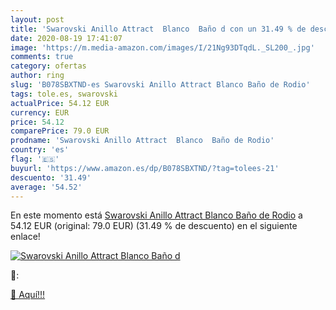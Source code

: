 ```yaml
---
layout: post
title: 'Swarovski Anillo Attract  Blanco  Baño d con un 31.49 % de descuento'
date: 2020-08-19 17:41:07
image: 'https://m.media-amazon.com/images/I/21Ng93DTqdL._SL200_.jpg'
comments: true
category: ofertas
author: ring
slug: 'B078SBXTND-es Swarovski Anillo Attract Blanco Baño de Rodio'
tags: tole.es, swarovski
actualPrice: 54.12 EUR
currency: EUR
price: 54.12
comparePrice: 79.0 EUR
prodname: 'Swarovski Anillo Attract  Blanco  Baño de Rodio'
country: 'es'
flag: '🇪🇸'
buyurl: 'https://www.amazon.es/dp/B078SBXTND/?tag=tolees-21'
descuento: '31.49'
average: '54.52'
---
```


En este momento está [Swarovski Anillo Attract  Blanco  Baño de Rodio](https://www.amazon.es/dp/B078SBXTND/?tag=tolees-21) a 54.12 EUR (original: 79.0 EUR) (31.49 %  de descuento) en el siguiente enlace!

[![Swarovski Anillo Attract  Blanco  Baño d](https://m.media-amazon.com/images/I/21Ng93DTqdL._SL200_.jpg)](https://www.amazon.es/dp/B078SBXTND/?tag=tolees-21)

🔎:


[🛒 Aquí!!!](https://www.amazon.es/dp/B078SBXTND/?tag=tolees-21)
